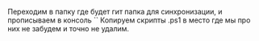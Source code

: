 Переходим в папку где будет гит папка для синхронизации, и прописываем в консоль ``
Копируем скрипты .ps1 в место где мы про них не забудем и точно не удалим.
